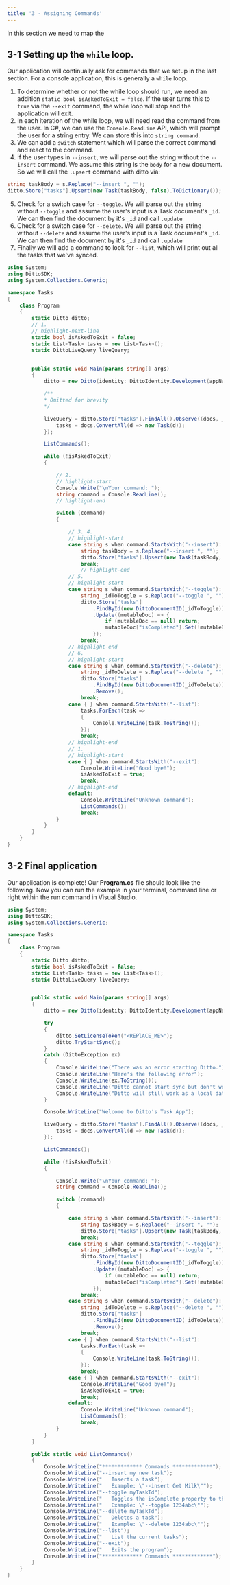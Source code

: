 ```yaml
---
title: '3 - Assigning Commands'
---
```


In this section we need to map the

## 3-1 Setting up the `while` loop.

Our application will continually ask for commands that we setup in the last section. For a console application, this is generally a `while` loop.

1. To determine whether or not the while loop should run, we need an addition `static bool isAskedToExit = false`. If the user turns this to `true` via the `--exit` command, the while loop will stop and the application will exit.
2. In each iteration of the while loop, we will need read the command from the user. In C#, we can use the `Console.ReadLine` API, which will prompt the user for a string entry. We can store this into `string command`.
3. We can add a `switch` statement which will parse the correct command and react to the command.
4. If the user types in `--insert`, we will parse out the string without the `--insert` command. We assume this string is the `body` for a new document. So we will call the `.upsert` command with ditto via:

```csharp
string taskBody = s.Replace("--insert ", "");
ditto.Store["tasks"].Upsert(new Task(taskBody, false).ToDictionary());
```

5. Check for a switch case for `--toggle`. We will parse out the string without `--toggle` and assume the user's input is a Task document's `_id`. We can then find the document by it's `_id` and call `.update`
6. Check for a switch case for `--delete`. We will parse out the string without `--delete` and assume the user's input is a Task document's `_id`. We can then find the document by it's `_id` and call `.update`
7. Finally we will add a command to look for `--list`, which will print out all the tasks that we've synced.


```csharp title="Program.cs"
using System;
using DittoSDK;
using System.Collections.Generic;

namespace Tasks
{
    class Program
    {
        static Ditto ditto;
        // 1.
        // highlight-next-line
        static bool isAskedToExit = false;
        static List<Task> tasks = new List<Task>();
        static DittoLiveQuery liveQuery;


        public static void Main(params string[] args)
        {
            ditto = new Ditto(identity: DittoIdentity.Development(appName: "live.ditto.tasks"));

            /**
            * Omitted for brevity
            */

            liveQuery = ditto.Store["tasks"].FindAll().Observe((docs, _event) => {
                tasks = docs.ConvertAll(d => new Task(d));
            });

            ListCommands();

            while (!isAskedToExit)
            {

                // 2.
                // highlight-start
                Console.Write("\nYour command: ");
                string command = Console.ReadLine();
                // highlight-end

                switch (command)
                {

                    // 3. 4.
                    // highlight-start
                    case string s when command.StartsWith("--insert"):
                        string taskBody = s.Replace("--insert ", "");
                        ditto.Store["tasks"].Upsert(new Task(taskBody, false).ToDictionary());
                        break;
                        // highlight-end
                    // 5.
                    // highlight-start
                    case string s when command.StartsWith("--toggle"):
                        string _idToToggle = s.Replace("--toggle ", "");
                        ditto.Store["tasks"]
                            .FindById(new DittoDocumentID(_idToToggle))
                            .Update((mutableDoc) => {
                                if (mutableDoc == null) return;
                                mutableDoc["isCompleted"].Set(!mutableDoc["isCompleted"].BooleanValue);
                            });
                        break;
                    // highlight-end
                    // 6.
                    // highlight-start
                    case string s when command.StartsWith("--delete"):
                        string _idToDelete = s.Replace("--delete ", "");
                        ditto.Store["tasks"]
                            .FindById(new DittoDocumentID(_idToDelete))
                            .Remove();
                        break;
                    case { } when command.StartsWith("--list"):
                        tasks.ForEach(task =>
                        {
                            Console.WriteLine(task.ToString());
                        });
                        break;
                    // highlight-end
                    // 1.
                    // highlight-start
                    case { } when command.StartsWith("--exit"):
                        Console.WriteLine("Good bye!");
                        isAskedToExit = true;
                        break;
                    // highlight-end
                    default:
                        Console.WriteLine("Unknown command");
                        ListCommands();
                        break;
                }
            }
        }
    }
}
```

## 3-2 Final application

Our application is complete! Our __Program.cs__ file should look like the following. Now you can run the example in your terminal, command line or right within the run command in Visual Studio.

```csharp title="Program.cs"
using System;
using DittoSDK;
using System.Collections.Generic;

namespace Tasks
{
    class Program
    {
        static Ditto ditto;
        static bool isAskedToExit = false;
        static List<Task> tasks = new List<Task>();
        static DittoLiveQuery liveQuery;


        public static void Main(params string[] args)
        {
            ditto = new Ditto(identity: DittoIdentity.Development(appName: "live.ditto.tasks"));

            try
            {
                ditto.SetLicenseToken("<REPlACE_ME>");
                ditto.TryStartSync();
            }
            catch (DittoException ex)
            {
                Console.WriteLine("There was an error starting Ditto.");
                Console.WriteLine("Here's the following error");
                Console.WriteLine(ex.ToString());
                Console.WriteLine("Ditto cannot start sync but don't worry.");
                Console.WriteLine("Ditto will still work as a local database.");
            }

            Console.WriteLine("Welcome to Ditto's Task App");

            liveQuery = ditto.Store["tasks"].FindAll().Observe((docs, _event) => {
                tasks = docs.ConvertAll(d => new Task(d));
            });

            ListCommands();

            while (!isAskedToExit)
            {

                Console.Write("\nYour command: ");
                string command = Console.ReadLine();

                switch (command)
                {

                    case string s when command.StartsWith("--insert"):
                        string taskBody = s.Replace("--insert ", "");
                        ditto.Store["tasks"].Upsert(new Task(taskBody, false).ToDictionary());
                        break;
                    case string s when command.StartsWith("--toggle"):
                        string _idToToggle = s.Replace("--toggle ", "");
                        ditto.Store["tasks"]
                            .FindById(new DittoDocumentID(_idToToggle))
                            .Update((mutableDoc) => {
                                if (mutableDoc == null) return;
                                mutableDoc["isCompleted"].Set(!mutableDoc["isCompleted"].BooleanValue);
                            });
                        break;
                    case string s when command.StartsWith("--delete"):
                        string _idToDelete = s.Replace("--delete ", "");
                        ditto.Store["tasks"]
                            .FindById(new DittoDocumentID(_idToDelete))
                            .Remove();
                        break;
                    case { } when command.StartsWith("--list"):
                        tasks.ForEach(task =>
                        {
                            Console.WriteLine(task.ToString());
                        });
                        break;
                    case { } when command.StartsWith("--exit"):
                        Console.WriteLine("Good bye!");
                        isAskedToExit = true;
                        break;
                    default:
                        Console.WriteLine("Unknown command");
                        ListCommands();
                        break;
                }
            }
        }

        public static void ListCommands()
        {
            Console.WriteLine("************* Commands *************");
            Console.WriteLine("--insert my new task");
            Console.WriteLine("   Inserts a task");
            Console.WriteLine("   Example: \"--insert Get Milk\"");
            Console.WriteLine("--toggle myTaskTd");
            Console.WriteLine("   Toggles the isComplete property to the opposite value");
            Console.WriteLine("   Example: \"--toggle 1234abc\"");
            Console.WriteLine("--delete myTaskTd");
            Console.WriteLine("   Deletes a task");
            Console.WriteLine("   Example: \"--delete 1234abc\"");
            Console.WriteLine("--list");
            Console.WriteLine("   List the current tasks");
            Console.WriteLine("--exit");
            Console.WriteLine("   Exits the program");
            Console.WriteLine("************* Commands *************");
        }
    }
}

```
